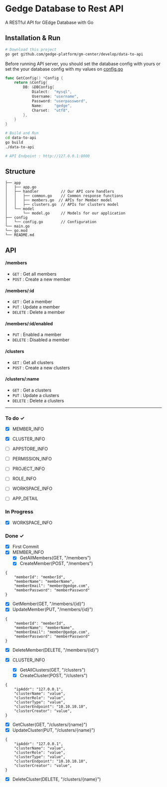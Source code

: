 # Gedge Database to Rest API
A RESTful API for GEdge Database with Go

## Installation & Run
```bash
# Download this project
go get github.com/gedge-platform/gm-center/develop/data-to-api
```

Before running API server, you should set the database config with yours or set the your database config with my values on [config.go](github.com/gedge-platform/gm-center/develop/data-to-api/blob/master/config/config.go)
```go
func GetConfig() *Config {
	return &Config{
		DB: &DBConfig{
			Dialect:  "mysql",
			Username: "username",
			Password: "userpassword",
			Name:     "gedge",
			Charset:  "utf8",
		},
	}
}
```

```bash
# Build and Run
cd data-to-api
go build
./data-to-api

# API Endpoint : http://127.0.0.1:8000
```

## Structure
```
├── app
│   ├── app.go
│   ├── handler          // Our API core handlers
│   │   ├── common.go    // Common response functions
│   │   ├── members.go  // APIs for Member model
│   │   ├── clusters.go  // APIs for clusters model
│   └── model
│       └── model.go     // Models for our application
├── config
│   └── config.go        // Configuration
└── main.go
└── go.mod
└── README.md
```

## API

#### /members
* `GET` : Get all members
* `POST` : Create a new member

#### /members/:id
* `GET` : Get a member
* `PUT` : Update a member
* `DELETE` : Delete a member

#### /members/:id/enabled
* `PUT` : Enabled a member
* `DELETE` : Disabled a member 

#### /clusters
* `GET` : Get all clusters
* `POST` : Create a new clusters

#### /clusters/:name
* `GET` : Get a clusters
* `PUT` : Update a clusters
* `DELETE` : Delete a clusters

---

### To do ✓
- [x] MEMBER_INFO
- [x] CLUSTER_INFO
- [ ] APPSTORE_INFO
- [ ] PERMISSION_INFO
- [ ] PROJECT_INFO
- [ ] ROLE_INFO
- [ ] WORKSPACE_INFO
- [ ] APP_DETAIL


### In Progress
- [x] WORKSPACE_INFO

### Done ✓
- [x] First Commit
- [x] MEMBER_INFO
  - [x] GetAllMembers(GET, "/members")
  - [x] CreateMember(POST, "/members")
```
{
    "memberId": "memberId",
    "memberName": "memberName",
    "memberEmail": "member@gedge.com",
    "memberPassword": "memberPassword"
}
```
  - [x] GetMember(GET, "/members/{id}")
  - [x] UpdateMember(PUT, "/members/{id}")
```
{
    "memberId": "memberId",
    "memberName": "memberName",
    "memberEmail": "member@gedge.com",
    "memberPassword": "memberPassword"
}
```
  - [x] DeleteMember(DELETE, "/members/{id}")

- [x] CLUSTER_INFO
  - [x] GetAllClusters(GET, "/clusters")
  - [x] CreateCluster(POST, "/clusters")
```
{
	"ipAddr": "127.0.0.1",
	"clusterName": "value",
	"clusterRole": "value",
	"clusterType": "value",
	"clusterEndpoint": "10.10.10.10",
	"clusterCreator": "value",
}
```
  - [x] GetCluster(GET, "/clusters/{name}")
  - [x] UpdateCluster(PUT, "/clusters/{name}")
```
{
	"ipAddr": "127.0.0.1",
	"clusterName": "value",
	"clusterRole": "value",
	"clusterType": "value",
	"clusterEndpoint": "10.10.10.10",
	"clusterCreator": "value",
}
```
  - [x] DeleteCluster(DELETE, "/clusters/{name}")

